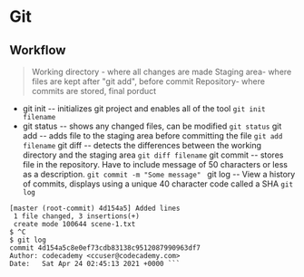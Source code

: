 # Git 
## Workflow
> Working directory - where all changes are made 
> Staging area- where files are kept after "git add", before commit
> Repository- where commits are stored, final porduct

- git init -- initializes git project and enables all of the tool
```git init filename```
- git status -- shows any changed files, can be modified
```git status```
git add -- adds file to the staging area before committing the file
```git add filename```
git diff -- detects the differences between the working directory and the staging area
```git diff filename```
git commit -- stores file in the repository. Have to include message of 50 characters or less as a description.
```git commit -m "Some message" ```
git log -- View a history of commits, displays using a unique 40 character code called a SHA
```git log```
``` $ git commit -m "Added lines"
[master (root-commit) 4d154a5] Added lines
 1 file changed, 3 insertions(+)
 create mode 100644 scene-1.txt
$ ^C
$ git log
commit 4d154a5c8e0ef73cdb83138c9512087990963df7
Author: codecademy <ccuser@codecademy.com>
Date:   Sat Apr 24 02:45:13 2021 +0000 ```